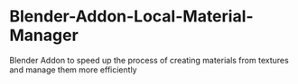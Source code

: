 # Blender-Addon-Local-Material-Manager
Blender Addon to speed up the process of creating materials from textures and manage them more efficiently
